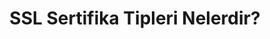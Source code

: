 ---
layout: medium-post
title: SSL Sertifika Tipleri Nelerdir?
ext-url: https://medium.com/@gokhansengun/ssl-sertifika-tipleri-nelerdir-3427bcd4a576
lang: tr
medium: yes
---